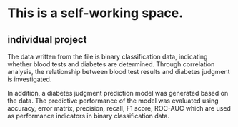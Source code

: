 # This is a self-working space.

## individual project
The data written from the file is binary classification data, indicating whether blood tests and diabetes are determined. 
Through correlation analysis, the relationship between blood test results and diabetes judgment is investigated. 

In addition, a diabetes judgment prediction model was generated based on the data. The predictive performance of the model was evaluated using accuracy, error matrix, precision, recall, F1 score, ROC-AUC which are used as performance indicators in binary classification data.
